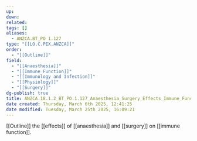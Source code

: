 ```yaml
---
up: 
down: 
related: 
tags: []
aliases:
  - ANZCA.BT_PO 1.127
type: "[[LO.C.PEX.ANZCA]]"
order:
  - "[[Outline]]"
field:
  - "[[Anaesthesia]]"
  - "[[Immune Function]]"
  - "[[Immunology and Infection]]"
  - "[[Physiology]]"
  - "[[Surgery]]"
dg-publish: true
title: ANZCA.18.1.2_BT_PO.1.127_Anaesthesia_Surgery_Effects_Immune_Function
date created: Thursday, March 6th 2025, 12:41:25
date modified: Tuesday, March 25th 2025, 16:09:21
---
```


[[Outline]] the [[effects]] of [[anaesthesia]] and [[surgery]] on [[immune function]].

